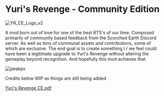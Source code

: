# Yuri's Revenge - Community Edition

![YR_CE_Logo_v2](https://user-images.githubusercontent.com/72227841/173371253-bbb8a9db-5a1d-487f-a88b-e8e6e112f9b7.png)

A mod born out of love for one of the best RTS's of our time. Composed primarily of community based feedback from the Scorched Earth Discord server. As well as tons of communal assets and contributions, some of which are exclusive. The end goal is to create something I / we feel could have been a legitimate upgrade to Yuri's Revenge without altering the gameplay beyond recognition. And hopefully this mod achieves that.


![peakpx](https://user-images.githubusercontent.com/72227841/173369562-20d4b607-7690-4bbe-aaa6-a22aec78ab1e.png)


Credits below WIP as things are still being added


[Yuri's Revenge CE.pdf](https://github.com/DOOMGUY2K/YR-CE/files/8891862/Yuri.s.Revenge.CE.pdf)
